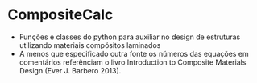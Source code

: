 # CompositeCalc

- Funções e classes do python para auxiliar no design de estruturas utilizando materiais compósitos laminados
- A menos que especificado outra fonte os números das equações em comentários referênciam o livro Introduction to Composite Materials Design (Ever J. Barbero 2013).
